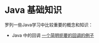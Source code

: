 # Java 基础知识

罗列一些Java学习中比较重要的概念和知识：
- Java 中的回调
[一个简明扼要的回调的例子](https://www.jianshu.com/p/67190bdce647)